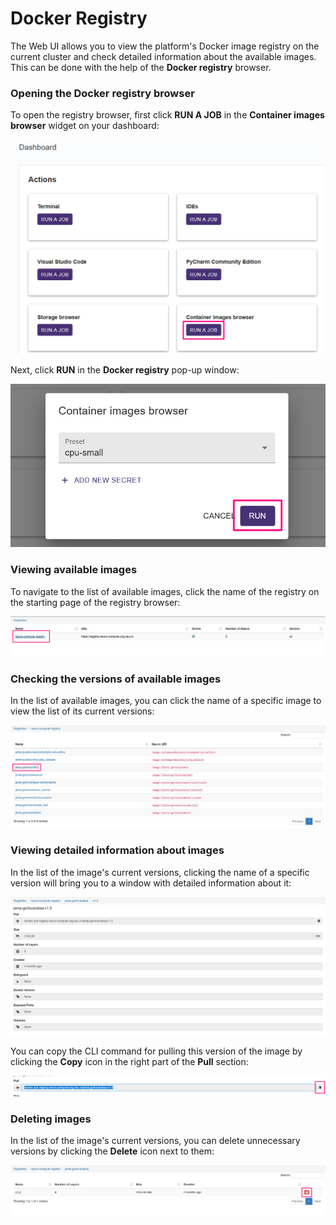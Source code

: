 # Docker Registry

The Web UI allows you to view the platform's Docker image registry on the current cluster and check detailed information about the available images. This can be done with the help of the **Docker registry** browser. &#x20;

### Opening the Docker registry browser

To open the registry browser, first click **RUN A JOB** in the **Container images browser** widget on your dashboard:

![](<../../.gitbook/assets/image (46).png>)

Next, click **RUN** in the **Docker registry** pop-up window:

![](<../../.gitbook/assets/image (142).png>)

### Viewing available images

To navigate to the list of available images, click the name of the registry on the starting page of the registry browser:

![](<../../.gitbook/assets/image (123).png>)

### Checking the versions of available images

In the list of available images, you can click the name of a specific image to view the list of its current versions:

![](<../../.gitbook/assets/image (209).png>)

### Viewing detailed information about images

In the list of the image's current versions, clicking the name of a specific version will bring you to a window with detailed information about it:

![](<../../.gitbook/assets/image (225).png>)

You can copy the CLI command for pulling this version of the image by clicking the **Copy** icon in the right part of the **Pull** section:

![](<../../.gitbook/assets/image (144).png>)

### Deleting images

In the list of the image's current versions, you can delete unnecessary versions by clicking the **Delete** icon next to them:

![](<../../.gitbook/assets/image (165).png>)
